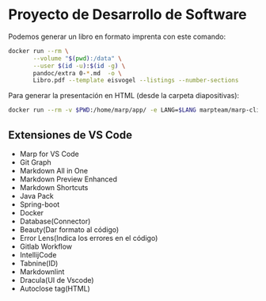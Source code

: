 # Proyecto de Desarrollo de Software

Podemos generar un libro en formato imprenta con este comando:

```bash
docker run --rm \
       --volume "$(pwd):/data" \
       --user $(id -u):$(id -g) \
       pandoc/extra 0-*.md  -o \
       Libro.pdf --template eisvogel --listings --number-sections
```

Para generar la presentación en HTML (desde la carpeta diapositivas):

```bash
docker run --rm -v $PWD:/home/marp/app/ -e LANG=$LANG marpteam/marp-cli presentacion.md
```

## Extensiones de VS Code

* Marp for VS Code
* Git Graph
* Markdown All in One
* Markdown Preview Enhanced
* Markdown Shortcuts
* Java Pack
* Spring-boot
* Docker
* Database(Connector)
* Beauty(Dar formato al código)
* Error Lens(Indica los errores en el código)
* Gitlab Workflow
* IntellijCode
* Tabnine(ID)
* Markdownlint
* Dracula(UI de Vscode)
* Autoclose tag(HTML)
